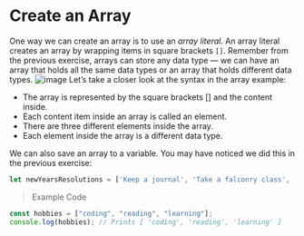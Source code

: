 # Create an Array
One way we can create an array is to use an *array literal*. An array literal creates an array by wrapping items in square brackets `[]`. Remember from the previous exercise, arrays can store any data type — we can have an array that holds all the same data types or an array that holds different data types.
![image](https://cdn.discordapp.com/attachments/720137467579334716/723951129419055215/Screen_Shot_2020-06-20_at_11.20.50_AM.png)
Let’s take a closer look at the syntax in the array example:

- The array is represented by the square brackets [] and the content inside.
- Each content item inside an array is called an element.
- There are three different elements inside the array.
- Each element inside the array is a different data type.

We can also save an array to a variable. You may have noticed we did this in the previous exercise:
```js
let newYearsResolutions = ['Keep a journal', 'Take a falconry class', 'Learn to juggle'];
```
> Example Code
```js
const hobbies = ["coding", "reading", "learning"];
console.log(hobbies); // Prints [ 'coding', 'reading', 'learning' ]
```